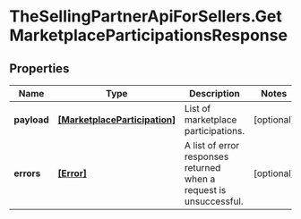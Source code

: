 # TheSellingPartnerApiForSellers.GetMarketplaceParticipationsResponse

## Properties

Name | Type | Description | Notes
------------ | ------------- | ------------- | -------------
**payload** | [**[MarketplaceParticipation]**](MarketplaceParticipation.md) | List of marketplace participations. | [optional] 
**errors** | [**[Error]**](Error.md) | A list of error responses returned when a request is unsuccessful. | [optional] 


